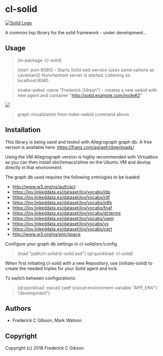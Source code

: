 # cl-solid

[![Solid Logo](https://avatars3.githubusercontent.com/u/14262490?v=3&s=200)](https://github.com/solid/solid)

A common lisp library for the solid framework - under development...

## Usage

>(in-package :cl-solid)

>(start :port 8080)  - Starts Solid web service (uses same options as caveman2)
>	Hunchentoot server is started.
>	Listening on localhost:8080.

>(make-webid :name "Frederick Gibson")  - creates a new webid with new agent and container
> 	     "<http://solid.example.com/node#2>"

[![](https://graphmetrix.com/images/solid-webid.png)](https://github.com/gibsonf1/cl-solid)
>graph visualization from make-webid command above

## Installation

This library is being used and tested with Allegrograph graph db.  A free version is available here: https://franz.com/agraph/downloads/

Using the VM Allegrograph version is highly recommended with Virtualbox as you can then install sbcl/emacs/slime on the Ubuntu VM and devlop directly in that environment.

The graph db used requires the following ontologies to be loaded:

* http://www.w3.org/ns/auth/acl
* https://lov.linkeddata.es/dataset/lov/vocabs/ldp
* https://lov.linkeddata.es/dataset/lov/vocabs/rdf
* https://lov.linkeddata.es/dataset/lov/vocabs/rdfs
* https://lov.linkeddata.es/dataset/lov/vocabs/foaf
* https://lov.linkeddata.es/dataset/lov/vocabs/dcterms
* https://lov.linkeddata.es/dataset/lov/vocabs/vann
* https://lov.linkeddata.es/dataset/lov/vocabs/vs
* https://lov.linkeddata.es/dataset/lov/vocabs/cert
* http://www.w3.org/ns/pim/space

Configure your graph db settings in cl-solid/src/config

>(load "path/cl-solid/sl-solid.asd")
>(ql:quickload :cl-solid)

When first initiating cl-solid with a new Repository, use (initiate-solid) to create the needed triples for your Solid agent and lock.

To switch between configurations:

>(ql:quickload :osicat)
>(setf (osicat:environment-variable "APP_ENV") "development")


## Authors

* Frederick C Gibson, Mark Watson

## Copyright

Copyright (c) 2018 Frederick C Gibson


